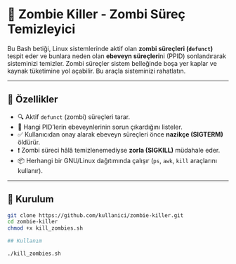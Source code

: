 # 🧟 Zombie Killer - Zombi Süreç Temizleyici

Bu Bash betiği, Linux sistemlerinde aktif olan **zombi süreçleri (`defunct`)** tespit eder ve bunlara neden olan **ebeveyn süreçleri**ni (PPID) sonlandırarak sisteminizi temizler. Zombi süreçler sistem belleğinde boşa yer kaplar ve kaynak tüketimine yol açabilir. Bu araçla sisteminizi rahatlatın.

---

## 🚀 Özellikler

- 🔍 Aktif `defunct` (zombi) süreçleri tarar.
- 🧠 Hangi PID’lerin ebeveynlerinin sorun çıkardığını listeler.
- ✅ Kullanıcıdan onay alarak ebeveyn süreçleri önce **nazikçe (SIGTERM)** öldürür.
- ❗ Zombi süreci hâlâ temizlenemediyse **zorla (SIGKILL)** müdahale eder.
- 📦 Herhangi bir GNU/Linux dağıtımında çalışır (`ps`, `awk`, `kill` araçlarını kullanır).

---

## 🔧 Kurulum

```bash
git clone https://github.com/kullanici/zombie-killer.git
cd zombie-killer
chmod +x kill_zombies.sh

## Kullanım

./kill_zombies.sh
